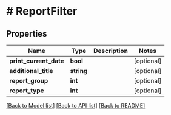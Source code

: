 # # ReportFilter

## Properties

Name | Type | Description | Notes
------------ | ------------- | ------------- | -------------
**print_current_date** | **bool** |  | [optional]
**additional_title** | **string** |  | [optional]
**report_group** | **int** |  | [optional]
**report_type** | **int** |  | [optional]

[[Back to Model list]](../../README.md#models) [[Back to API list]](../../README.md#endpoints) [[Back to README]](../../README.md)
